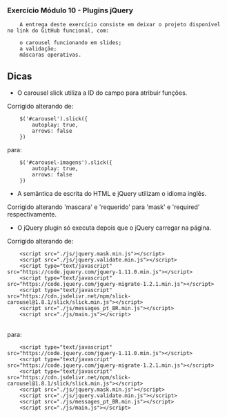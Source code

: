 ### Exercício Módulo 10 - Plugins jQuery

```
    A entrega deste exercício consiste em deixar o projeto disponível no link do GitHub funcional, com:

    o carousel funcionando em slides;
    a validação;
    máscaras operativas.
```

## Dicas

- O carousel slick utiliza a ID do campo para atribuir funções. 
<p>    Corrigido alterando de: </P>

```
    $('#carousel').slick({
        autoplay: true,
        arrows: false
    })    
```

<p> para: </p>

```
    $('#carousel-imagens').slick({
        autoplay: true,
        arrows: false
    })
```

- A semântica de escrita do HTML e jQuery utilizam o idioma inglês.

<p> Corrigido alterando 'mascara' e 'requerido' para 'mask' e 'required' respectivamente. </p>

- O jQuery plugin só executa depois que o jQuery carregar na página.

<p> Corrigido alterando de: </p>

```
    <script src="./js/jquery.mask.min.js"></script>
    <script src="./js/jquery.validate.min.js"></script>
    <script type="text/javascript" src="https://code.jquery.com/jquery-1.11.0.min.js"></script>
    <script type="text/javascript" src="https://code.jquery.com/jquery-migrate-1.2.1.min.js"></script>
    <script type="text/javascript" src="https://cdn.jsdelivr.net/npm/slick-carousel@1.8.1/slick/slick.min.js"></script>
    <script src="./js/messages_pt_BR.min.js"></script>
    <script src="./js/main.js"></script>
```

<br> para: </p>

```
    <script type="text/javascript" src="https://code.jquery.com/jquery-1.11.0.min.js"></script>
    <script type="text/javascript" src="https://code.jquery.com/jquery-migrate-1.2.1.min.js"></script>
    <script type="text/javascript" src="https://cdn.jsdelivr.net/npm/slick-carousel@1.8.1/slick/slick.min.js"></script>
    <script src="./js/jquery.mask.min.js"></script>
    <script src="./js/jquery.validate.min.js"></script>
    <script src="./js/messages_pt_BR.min.js"></script>
    <script src="./js/main.js"></script>  
```